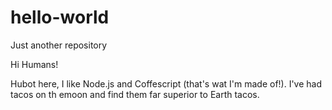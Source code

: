 # hello-world
Just another repository

Hi Humans!

Hubot here, I like Node.js and Coffescript (that's wat I'm made of!).
I've had tacos on th emoon and find them far superior to Earth tacos.
